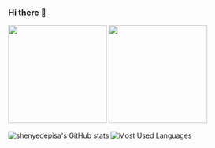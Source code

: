 ### [Hi there 👋](https://github.com/shenyedepisa#hi-there-)

<img src="https://github-readme-stats.vercel.app/api?username=shenyedepisa&show_icons=true&theme=transparent" height="200">
<img src="https://github-readme-stats.vercel.app/api/top-langs?username=shenyedepisa&hide_title=true&layout=compact&theme=transparent" height="200">

![shenyedepisa's GitHub stats](https://github-readme-stats.vercel.app/api?username=shenyedepisa&show_icons=true&theme=transparent)
![Most Used Languages](https://github-readme-stats.vercel.app/api/top-langs?username=shenyedepisa&hide_title=true&layout=compact&theme=transparent&card_width=495)
